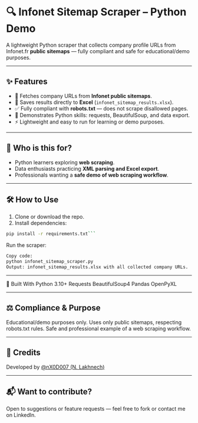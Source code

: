 # 🔍 Infonet Sitemap Scraper – Python Demo

A lightweight Python scraper that collects company profile URLs from Infonet.fr **public sitemaps** — fully compliant and safe for educational/demo purposes.

---

## ✨ Features

- 📄 Fetches company URLs from **Infonet public sitemaps**.  
- 💾 Saves results directly to **Excel** (`infonet_sitemap_results.xlsx`).  
- ✅ Fully compliant with **robots.txt** — does not scrape disallowed pages.  
- 🐍 Demonstrates Python skills: requests, BeautifulSoup, and data export.  
- ⚡ Lightweight and easy to run for learning or demo purposes.

---

## 🎯 Who is this for?

- Python learners exploring **web scraping**.  
- Data enthusiasts practicing **XML parsing and Excel export**.  
- Professionals wanting a **safe demo of web scraping workflow**.

---

## 🛠 How to Use

1. Clone or download the repo.  
2. Install dependencies:

```bash
pip install -r requirements.txt```
```
Run the scraper:
```bash
Copy code:
python infonet_sitemap_scraper.py
Output: infonet_sitemap_results.xlsx with all collected company URLs.
```
---

🧪 Built With
Python 3.10+
Requests
BeautifulSoup4
Pandas
OpenPyXL

---

## ⚖️ Compliance & Purpose

Educational/demo purposes only.
Uses only public sitemaps, respecting robots.txt rules.
Safe and professional example of a web scraping workflow.

---

## 🤝 Credits

Developed by [@nX0D007 (N. Lakhnech)](https://www.linkedin.com/in/n-lakhnech)

---

## 📬 Want to contribute?

Open to suggestions or feature requests — feel free to fork or contact me on LinkedIn.
